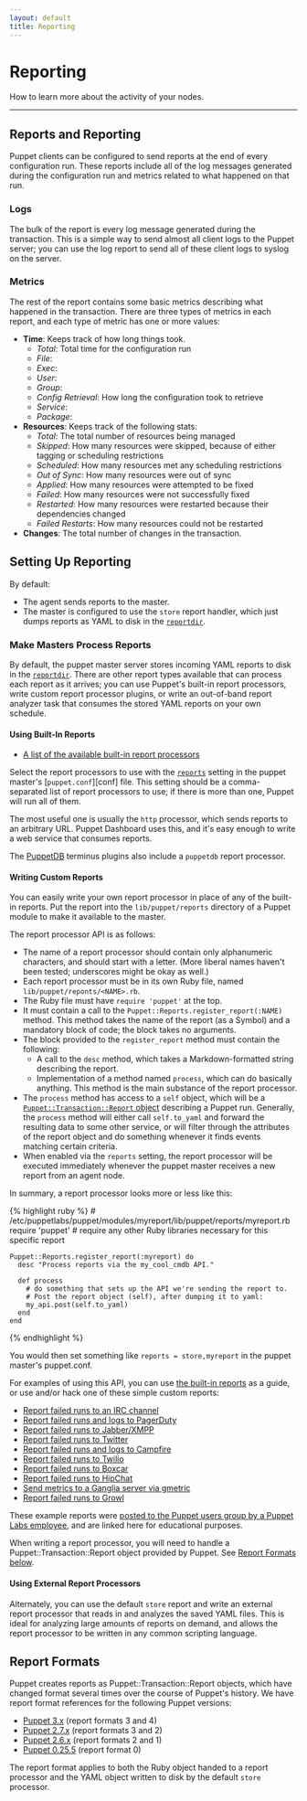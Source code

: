 ```yaml
---
layout: default
title: Reporting
---
```


Reporting
=========

How to learn more about the activity of your nodes.

* * *

## Reports and Reporting

Puppet clients can be configured to send reports at the end of
every configuration run. These reports include all of the
log messages generated during the configuration run and metrics related to what happened on that run.

### Logs

The bulk of the report is every log message generated during the
transaction. This is a simple way to send almost all client logs to
the Puppet server; you can use the log report to send all of these
client logs to syslog on the server.

### Metrics

The rest of the report contains some basic metrics describing what
happened in the transaction. There are three types of metrics in
each report, and each type of metric has one or more values:

- **Time**: Keeps track of how long things took.
    - *Total*: Total time for the configuration run
    - *File*:
    - *Exec*:
    - *User*:
    - *Group*:
    - *Config Retrieval*: How long the configuration took to retrieve
    - *Service*:
    - *Package*:
- **Resources**: Keeps track of the following stats:
    - *Total*: The total number of resources being managed
    - *Skipped*: How many resources were skipped, because of either
      tagging or scheduling restrictions
    - *Scheduled*: How many resources met any scheduling restrictions
    - *Out of Sync*: How many resources were out of sync
    - *Applied*: How many resources were attempted to be fixed
    - *Failed*: How many resources were not successfully fixed
    - *Restarted*: How many resources were restarted because their
      dependencies changed
    - *Failed Restarts*: How many resources could not be restarted
- **Changes**: The total number of changes in the transaction.


## Setting Up Reporting

By default:

* The agent sends reports to the master.
* The master is configured to use the `store` report handler, which just dumps reports as YAML to disk in the [`reportdir`](/references/latest/configuration.html#reportdir).

### Make Masters Process Reports

By default, the puppet master server stores incoming YAML reports to
disk in the [`reportdir`](/references/latest/configuration.html#reportdir). There are other report types available that can process each report as it arrives; you can use Puppet's built-in report processors, write custom report processor plugins, or write an out-of-band report analyzer task that consumes the stored YAML reports on your own schedule.

#### Using Built-In Reports

* [A list of the available built-in report processors](/references/latest/report.html)

Select the report processors to use with the [`reports`](/references/latest/configuration.html#reports) setting in the puppet master's [`puppet.conf`][conf] file. This setting should be a comma-separated list of report processors to use; if there is more than one, Puppet will run all of them.

The most useful one is usually the `http` processor, which sends reports to an arbitrary URL. Puppet Dashboard uses this, and it's easy enough to write a web service that consumes reports.

The [PuppetDB](/puppetdb/latest) terminus plugins also include a `puppetdb` report processor.

#### Writing Custom Reports

You can easily write your own report processor in place of any of
the built-in reports. Put the report into the `lib/puppet/reports` directory of a Puppet module to make it available to the master.

The report processor API is as follows:

* The name of a report processor should contain only alphanumeric characters, and should start with a letter. (More liberal names haven't been tested; underscores might be okay as well.)
* Each report processor must be in its own Ruby file, named `lib/puppet/reponts/<NAME>.rb`.
* The Ruby file must have `require 'puppet'` at the top.
* It must contain a call to the `Puppet::Reports.register_report(:NAME)` method. This method takes the name of the report (as a Symbol) and a mandatory block of code; the block takes no arguments.
* The block provided to the `register_report` method must contain the following:
    * A call to the `desc` method, which takes a Markdown-formatted string describing the report.
    * Implementation of a method named `process`, which can do basically anything. This method is the main substance of the report processor.
* The `process` method has access to a `self` object, which will be a [`Puppet::Transaction::Report` object](/puppet/latest/reference/format_report.html) describing a Puppet run. Generally, the `process` method will either call `self.to_yaml` and forward the resulting data to some other service, or will filter through the attributes of the report object and do something whenever it finds events matching certain criteria.
* When enabled via the `reports` setting, the report processor will be executed immediately whenever the puppet master receives a new report from an agent node.

In summary, a report processor looks more or less like this:

{% highlight ruby %}
    # /etc/puppetlabs/puppet/modules/myreport/lib/puppet/reports/myreport.rb
    require 'puppet'
    # require any other Ruby libraries necessary for this specific report

    Puppet::Reports.register_report(:myreport) do
      desc "Process reports via the my_cool_cmdb API."

      def process
        # do something that sets up the API we're sending the report to.
        # Post the report object (self), after dumping it to yaml:
        my_api.post(self.to_yaml)
      end
    end
{% endhighlight %}

You would then set something like `reports = store,myreport` in the puppet master's puppet.conf.

For examples of using this API, you can use [the built-in reports](https://github.com/puppetlabs/puppet/tree/master/lib/puppet/reports) as a guide, or use and/or hack one of these simple custom reports:


* [Report failed runs to an IRC channel](https://github.com/jamtur01/puppet-irc)
* [Report failed runs and logs to PagerDuty](https://github.com/jamtur01/puppet-pagerduty)
* [Report failed runs to Jabber/XMPP](https://github.com/jamtur01/puppet-xmpp)
* [Report failed runs to Twitter](https://github.com/jamtur01/puppet-twitter)
* [Report failed runs and logs to Campfire](https://github.com/jamtur01/puppet-campfire)
* [Report failed runs to Twilio](https://github.com/jamtur01/puppet-twilio)
* [Report failed runs to Boxcar](https://github.com/jamtur01/puppet-boxcar)
* [Report failed runs to HipChat](https://github.com/jamtur01/puppet-hipchat)
* [Send metrics to a Ganglia server via gmetric](https://github.com/jamtur01/puppet-ganglia)
* [Report failed runs to Growl](https://github.com/jamtur01/puppet-growl)

These example reports were [posted to the Puppet users group by a Puppet Labs employee][jamesreports], and are linked here for educational purposes.

[jamesreports]: http://groups.google.com/group/puppet-users/browse_thread/thread/939cfc2e714544df/6d5aa6ae2ce51831

When writing a report processor, you will need to handle a Puppet::Transaction::Report object provided by Puppet. See [Report Formats below](#report-formats).

#### Using External Report Processors

Alternately, you can use the default `store` report and write an external
report processor that reads in and analyzes the saved YAML files. This is ideal for analyzing large amounts of reports on demand, and allows the report processor to be written in any common scripting language.

Report Formats
-----

Puppet creates reports as Puppet::Transaction::Report objects, which have changed format several times over the course of Puppet's history. We have report format references for the following Puppet versions:

* [Puppet 3.x](/puppet/3/reference/format_report.html) (report formats 3 and 4)
* [Puppet 2.7.x](/puppet/2.7/reference/format_report.html) (report formats 3 and 2)
* [Puppet 2.6.x](/puppet/2.6/format_report.html) (report formats 2 and 1)
* [Puppet 0.25.5](/puppet/0.25/format_report.html) (report format 0)

The report format applies to both the Ruby object handed to a report processor and the YAML object written to disk by the default `store` processor.
